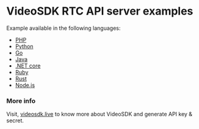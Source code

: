 # VideoSDK RTC API server examples

Example available in the following languages:

- [PHP](php/README.md)
- [Python](python/README.md)
- [Go](go/README.md)
- [Java](java/README.md)
- [.NET core](dotnet/README.md)
- [Ruby](ruby/README.md)
- [Rust](rust/README.md)
- [Node.js](nodejs/README.md)

### More info

Visit, [videosdk.live](https://www.videosdk.live/) to know more about VideoSDK and generate API key & secret.
